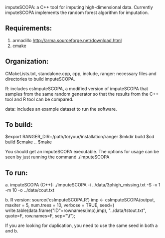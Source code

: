 imputeSCOPA: a C++ tool for imputing high-dimensional data. 
Currently imputeSCOPA implements the random forest algorithm for imputation. 

Requirements:
-------------
1. armadillo   http://arma.sourceforge.net/download.html
2. cmake

Organization:
-------------
CMakeLists.txt, standalone.cpp, cpp, include, ranger: necessary files and directories to build imputeSCOPA. 

R: includes csImputeSCOPA, a modified version of imputeSCOPA that samples from the same random generator so that the results from the C++ tool and R tool can be compared.

data: includes an example dataset to run the software.

To build:
---------
$export RANGER_DIR=/path/to/your/installation/ranger
$mkdir build
$cd build
$cmake ..
$make

You should get an imputeSCOPA executable. The options for usage can be seen by just running the command ./imputeSCOPA 

To run:
-------
a. imputeSCOPA (C++):
./imputeSCOPA -i ../data/3phigh_missing.txt -S <seed> -v 1 -m 10 -o ../data/cout.txt

b. R version:
source('csImputeSCOPA.R')
imp <- csImputeSCOPA(output, maxiter = 5, num.trees = 10, verbose = TRUE, seed=<seed>)
write.table(data.frame("ID"=rownames(imp),imp), "../data/tstout.txt",  quote=F, row.names=F, sep="\t");

If you are looking for duplication, you need to use the same seed in both a and b. 

